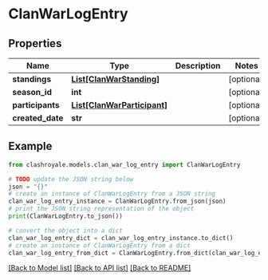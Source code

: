 # ClanWarLogEntry


## Properties

Name | Type | Description | Notes
------------ | ------------- | ------------- | -------------
**standings** | [**List[ClanWarStanding]**](ClanWarStanding.md) |  | [optional] 
**season_id** | **int** |  | [optional] 
**participants** | [**List[ClanWarParticipant]**](ClanWarParticipant.md) |  | [optional] 
**created_date** | **str** |  | [optional] 

## Example

```python
from clashroyale.models.clan_war_log_entry import ClanWarLogEntry

# TODO update the JSON string below
json = "{}"
# create an instance of ClanWarLogEntry from a JSON string
clan_war_log_entry_instance = ClanWarLogEntry.from_json(json)
# print the JSON string representation of the object
print(ClanWarLogEntry.to_json())

# convert the object into a dict
clan_war_log_entry_dict = clan_war_log_entry_instance.to_dict()
# create an instance of ClanWarLogEntry from a dict
clan_war_log_entry_from_dict = ClanWarLogEntry.from_dict(clan_war_log_entry_dict)
```
[[Back to Model list]](../README.md#documentation-for-models) [[Back to API list]](../README.md#documentation-for-api-endpoints) [[Back to README]](../README.md)



